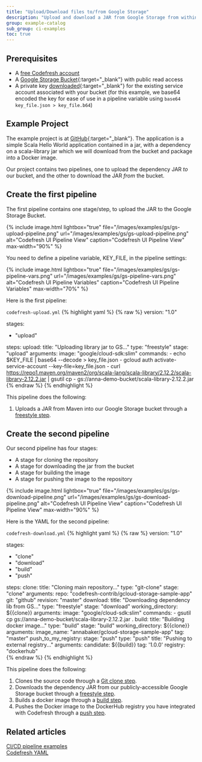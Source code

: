 ```yaml
---
title: "Upload/Download files to/from Google Storage"
description: "Upload and download a JAR from Google Storage from within a pipeline"
group: example-catalog
sub_group: ci-examples
toc: true
---
```


## Prerequisites

- A [free Codefresh account](https://codefresh.io/docs/docs/getting-started/create-a-codefresh-account/)
- A [Google Storage Bucket](https://cloud.google.com/storage/docs/creating-buckets){:target="\_blank"} with public read access
- A private key [downloaded](https://cloud.google.com/storage/docs/authentication#gsutilauth){:target="\_blank"} for the existing service account associated with your bucket (for this example, we base64 encoded the key for ease of use in a pipeline variable using `base64 key_file.json > key_file.b64`)

## Example Project

The example project is at [GitHub](https://github.com/codefresh-contrib/gcloud-storage-sample-app.git){:target="\_blank"}.  The application is a simple Scala Hello World application contained in a jar, with a dependency on a scala-library jar which we will download from the bucket and package into a Docker image.

Our project contains two pipelines, one to upload the dependency JAR _to_ our bucket, and the other to download the JAR _from_ the bucket.

## Create the first pipeline

The first pipeline contains one stage/step, to upload the JAR to the Google Storage Bucket.

{% include image.html 
lightbox="true" 
file="/images/examples/gs/gs-upload-pipeline.png"
url="/images/examples/gs/gs-upload-pipeline.png"
alt="Codefresh UI Pipeline View"
caption="Codefresh UI Pipeline View"
max-width="90%"
%}

You need to define a pipeline variable, KEY_FILE, in the pipeline settings:

{% include image.html 
lightbox="true" 
file="/images/examples/gs/gs-pipeline-vars.png"
url="/images/examples/gs/gs-pipeline-vars.png"
alt="Codefresh UI Pipeline Variables"
caption="Codefresh UI Pipeline Variables"
max-width="70%"
%}

Here is the first pipeline:

`codefresh-upload.yml`
{% highlight yaml %}
{% raw %}
version: "1.0"

stages:
  - "upload"

steps:
  upload:
    title: "Uploading library jar to GS..."
    type: "freestyle"
    stage: "upload"
    arguments:
      image: "google/cloud-sdk:slim"
      commands:
        - echo $KEY_FILE | base64 --decode > key_file.json
        - gcloud auth activate-service-account --key-file=key_file.json
        - curl https://repo1.maven.org/maven2/org/scala-lang/scala-library/2.12.2/scala-library-2.12.2.jar | gsutil cp - gs://anna-demo-bucket/scala-library-2.12.2.jar
{% endraw %}
{% endhighlight %}

This pipeline does the following:

1. Uploads a JAR from Maven into our Google Storage bucket through a [freestyle step]({{site.baseurl}}/docs/pipelines/steps/freestyle/). 

## Create the second pipeline

Our second pipeline has four stages:

- A stage for cloning the repository
- A stage for downloading the jar from the bucket
- A stage for building the image
- A stage for pushing the image to the repository

{% include image.html 
lightbox="true" 
file="/images/examples/gs/gs-download-pipeline.png"
url="/images/examples/gs/gs-download-pipeline.png"
alt="Codefresh UI Pipeline View"
caption="Codefresh UI Pipeline View"
max-width="90%"
%}

Here is the YAML for the second pipeline:

`codefresh-download.yml`
{% highlight yaml %}
{% raw %}
version: "1.0"

stages:
  - "clone"
  - "download"
  - "build"
  - "push"

steps:
  clone:
    title: "Cloning main repository..."
    type: "git-clone"
    stage: "clone"
    arguments:
      repo: "codefresh-contrib/gcloud-storage-sample-app"
      git: "github"
      revision: "master"
  download:
    title: "Downloading dependency lib from GS..."
    type: "freestyle"
    stage: "download"
    working_directory: ${{clone}}
    arguments:
      image: "google/cloud-sdk:slim"
      commands:
        - gsutil cp gs://anna-demo-bucket/scala-library-2.12.2.jar .
  build:
    title: "Building docker image..."
    type: "build"
    stage: "build"
    working_directory: ${{clone}}
    arguments:
      image_name: "annabaker/gcloud-storage-sample-app"
      tag: "master"
  push_to_my_registry:
    stage: "push"
    type: "push"
    title: "Pushing to external registry..."
    arguments:
      candidate: ${{build}}
      tag: '1.0.0'
      registry: "dockerhub"  
{% endraw %}
{% endhighlight %}

This pipeline does the following:

1. Clones the source code through a [Git clone step]({{site.baseurl}}/docs/pipelines/steps/git-clone/).
2. Downloads the dependency JAR from our publicly-accessible Google Storage bucket through a [freestyle step]({{site.baseurl}}/docs/pipelines/steps/freestyle/).
3. Builds a docker image through a [build step]({{site.baseurl}}/docs/pipelines/steps/build/).
4. Pushes the Docker image to the DockerHub registry you have integrated with Codefresh through a [push step](https://codefresh.io/docs/docs/pipelines/steps/push/).

## Related articles
[CI/CD pipeline examples]({{site.baseurl}}/docs/example-catalog/ci-examples/)  
[Codefresh YAML]({{site.baseurl}}/docs/pipelines/what-is-the-codefresh-yaml/)   


